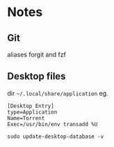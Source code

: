 # Notes

## Git

aliases
forgit and fzf

## Desktop files

dir `~/.local/share/application`
eg.
```
[Desktop Entry]
type=Application
Name=Torrent
Exec=/usr/bin/env transadd %U
```

`sudo update-desktop-database -v`



